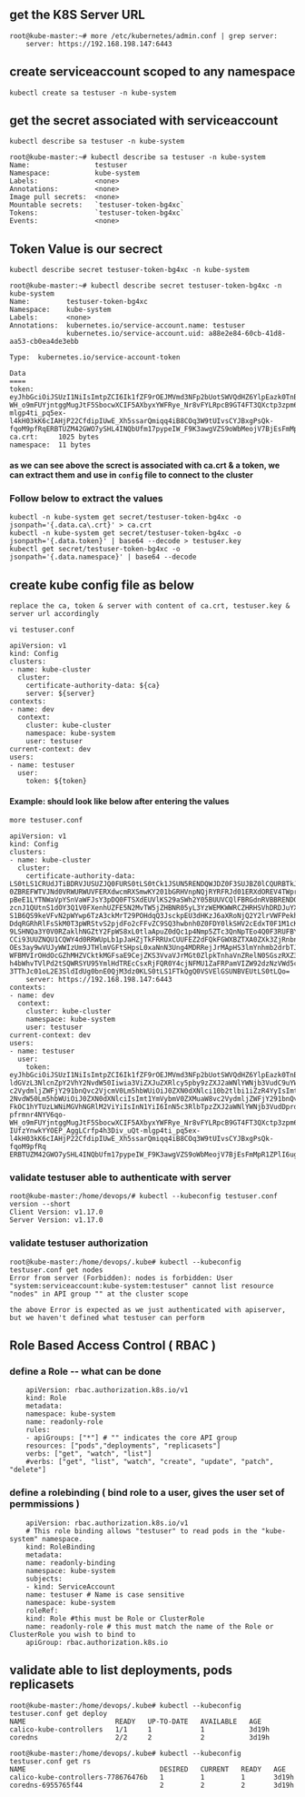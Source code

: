 ## get the K8S Server URL
```
root@kube-master:~# more /etc/kubernetes/admin.conf | grep server:
    server: https://192.168.198.147:6443
```

## create serviceaccount scoped to any namespace 
`kubectl create sa testuser -n kube-system`

## get the secret associated with serviceaccount 
`kubectl describe sa testuser -n kube-system`
```
root@kube-master:~# kubectl describe sa testuser -n kube-system
Name:                testuser
Namespace:           kube-system
Labels:              <none>
Annotations:         <none>
Image pull secrets:  <none>
Mountable secrets:   `testuser-token-bg4xc`
Tokens:              `testuser-token-bg4xc`
Events:              <none>
```

## Token Value is our secrect

`kubectl describe secret testuser-token-bg4xc -n kube-system`

```
root@kube-master:~# kubectl describe secret testuser-token-bg4xc -n kube-system
Name:         testuser-token-bg4xc
Namespace:    kube-system
Labels:       <none>
Annotations:  kubernetes.io/service-account.name: testuser
              kubernetes.io/service-account.uid: a88e2e84-60cb-41d8-aa53-cb0ea4de3ebb

Type:  kubernetes.io/service-account-token

Data
====
token:      eyJhbGciOiJSUzI1NiIsImtpZCI6Ik1fZF9rOEJMVmd3NFp2bUotSWVQdHZ6YlpEazk0TnBCOTVnMjJVQmlRTTAifQ.eyJpc3MiOiJrdWJlcm5ldGVzL3NlcnZpY2VhY2NvdW50Iiwia3ViZXJuZXRlcy5pby9zZXJ2aWNlYWNjb3VudC9uYW1lc3BhY2UiOiJrdWJlLXN5c3RlbSIsImt1YmVybmV0ZXMuaW8vc2VydmljZWFjY291bnQvc2VjcmV0Lm5hbWUiOiJ0ZXN0dXNlci10b2tlbi1iZzR4YyIsImt1YmVybmV0ZXMuaW8vc2VydmljZWFjY291bnQvc2VydmljZS1hY2NvdW50Lm5hbWUiOiJ0ZXN0dXNlciIsImt1YmVybmV0ZXMuaW8vc2VydmljZWFjY291bnQvc2VydmljZS1hY2NvdW50LnVpZCI6ImE4OGUyZTg0LTYwY2ItNDFkOC1hYTUzLWNiMGVhNGRlM2ViYiIsInN1YiI6InN5c3RlbTpzZXJ2aWNlYWNjb3VudDprdWJlLXN5c3RlbTp0ZXN0dXNlciJ9.fxMihqmqk9GJ8VZ72w6g4Ppfrmnr4NYV6qo-WH_o9mFUYjntggMugJtF5SbocwXCIF5AXbyxYWFRye_Nr8vFYLRpcB9GT4FT3QXctp3zpm6pDYpW2aK4GpoM1wqksNbGeoibwhYHdaqsv7CIUfzYnwkYYOEP_AggLCrfp4h3Div_uQt-mlgp4ti_pq5ex-l4kH03kK6cIAHjP22CfdipIUwE_Xh5ssarQmiqq4iB8COq3W9tUIvsCYJBxgPsQk-fqoM9pfRqERBTUZM42GWO7ySHL4INQbUfm17pypeIW_F9K3awgVZS9oWbMeojV7BjEsFmMpR1ZPlI6ugwBZxJag
ca.crt:     1025 bytes
namespace:  11 bytes
```

#### as we can see above the screct is associated with ca.crt & a token, we can extract them and use in `config` file to connect to the cluster 

### Follow below to extract the values 
```
kubectl -n kube-system get secret/testuser-token-bg4xc -o jsonpath='{.data.ca\.crt}' > ca.crt
kubectl -n kube-system get secret/testuser-token-bg4xc -o jsonpath='{.data.token}' | base64 --decode > testuser.key
kubectl get secret/testuser-token-bg4xc -o jsonpath='{.data.namespace}' | base64 --decode
```

## create kube config file as below 

`replace the ca, token & server with content of ca.crt, testuser.key & server url accordingly`

`vi testuser.conf`

```
apiVersion: v1
kind: Config
clusters:
- name: kube-cluster
  cluster:
    certificate-authority-data: ${ca}
    server: ${server}
contexts:
- name: dev
  context:
    cluster: kube-cluster
    namespace: kube-system
    user: testuser
current-context: dev
users:
- name: testuser
  user:
    token: ${token}
```

#### Example: should look like below after entering the values 

` more testuser.conf `

```
apiVersion: v1
kind: Config
clusters:
- name: kube-cluster
  cluster:
    certificate-authority-data: LS0tLS1CRUdJTiBDRVJUSUZJQ0FURS0tLS0tCk1JSUN5RENDQWJDZ0F3SUJBZ0lCQURBTkJna3Foa2lHOXcwQkFRc
0ZBREFWTVJNd0VRWURWUVFERXdwcmRXSmwKY201bGRHVnpNQjRYRFRJd01ERXdOREV4TWprME1Wb1hEVE13TURFd01URXhNamswTVZvd0ZURVRNQkVHQTFVRQ
pBeE1LYTNWaVpYSnVaWFJsY3pDQ0FTSXdEUVlKS29aSWh2Y05BUUVCQlFBRGdnRVBBRENDQVFvQ2dnRUJBS3NYClJodk9VOWFiK3YzTGtVL0NBSTNvQkk2ZFB
zcnJ1QUtnS1dOY3Q1V0FXenhUZFE5N2MvTW5jZHBNR05yL3YzWEMKWWRCZHRHSVhDRDJuYXp1aDdSUHpXdmJPNHZackFBZS9TTXNqTkI0aGhyd1lvcjhjZEtD
S1B6QS9keVFvN2pWYwp6TzA3ckMrT29POHdqQ3JsckpEU3dHKzJ6aXRoNjQ2Y2lrVWFPekhBZmcrb093clQvZFVUVGhWNWlYZndqZHRUCktmSUw1SzRjajNaV
DdqRGRhRlFsSkM0T3pWRStvS2pjdFo2cFFvZC9SQ3hwbnh0Z0FDY0lkSHV2cEdxT0F1M1cKZ1A4dWNKQjk0RzYrMjR6UVdXZVNNOTNwYU52TWo4c1U4S2lSTW
9LSHNQa3Y0V0RZaklhNGZtY2FpWS8xL0tlaApuZ0dQc1p4Nmp5ZTc3QnNpTEo4Q0F3RUFBYU1qTUNFd0RnWURWUjBQQVFIL0JBUURBZ0trTUE4R0ExVWRFd0V
CCi93UUZNQU1CQWY4d0RRWUpLb1pJaHZjTkFRRUxCUUFEZ2dFQkFGWXBZTXA0ZXk3ZjRnbnVxNzVFV3pTS0FJOHEKdEdXVjViZE53d0NndXcrelJwaEgwclNa
OEs3ay9wVUJyWWIzUm9JTHlmVGFtSHpsL0xaNnN3Ung4MDRRejJrMApHS3lmYnhmb2drbTJiL0VjZDFGR200dlgzYXlVVk41dHhuOWovSGdqZ3E0bGV0T01Ea
WFBMVIrOHdOcGZhMHZVCktkMGFsaE9CejZKS3VvaVJrMGt0ZlpkTnhaVnZRelN0SGszRXZ3aXRrdjB6YUdVTlQxOE5BOWhZZ0ZEQmF3d0QKd2d4Q1dPOEpBNj
h4bWhvTVlPd2tSQWRSYU95YmlHdTREcCsxRjFQR0Y4cjNFMU1ZaFRPamVIZW92dzNzVWd5cwpEQWRoSksrMTZ6N29zYUU3K1dZcS9FVDZUMFp4VFU1bklsYVF
3TThJc01oL2E3SldIdUg0bnE0QjM3dz0KLS0tLS1FTkQgQ0VSVElGSUNBVEUtLS0tLQo=
    server: https://192.168.198.147:6443
contexts:
- name: dev
  context:
    cluster: kube-cluster
    namespace: kube-system
    user: testuser
current-context: dev
users:
- name: testuser
  user:
    token: eyJhbGciOiJSUzI1NiIsImtpZCI6Ik1fZF9rOEJMVmd3NFp2bUotSWVQdHZ6YlpEazk0TnBCOTVnMjJVQmlRTTAifQ.eyJpc3MiOiJrdWJlcm5
ldGVzL3NlcnZpY2VhY2NvdW50Iiwia3ViZXJuZXRlcy5pby9zZXJ2aWNlYWNjb3VudC9uYW1lc3BhY2UiOiJrdWJlLXN5c3RlbSIsImt1YmVybmV0ZXMuaW8v
c2VydmljZWFjY291bnQvc2VjcmV0Lm5hbWUiOiJ0ZXN0dXNlci10b2tlbi1iZzR4YyIsImt1YmVybmV0ZXMuaW8vc2VydmljZWFjY291bnQvc2VydmljZS1hY
2NvdW50Lm5hbWUiOiJ0ZXN0dXNlciIsImt1YmVybmV0ZXMuaW8vc2VydmljZWFjY291bnQvc2VydmljZS1hY2NvdW50LnVpZCI6ImE4OGUyZTg0LTYwY2ItND
FkOC1hYTUzLWNiMGVhNGRlM2ViYiIsInN1YiI6InN5c3RlbTpzZXJ2aWNlYWNjb3VudDprdWJlLXN5c3RlbTp0ZXN0dXNlciJ9.fxMihqmqk9GJ8VZ72w6g4P
pfrmnr4NYV6qo-WH_o9mFUYjntggMugJtF5SbocwXCIF5AXbyxYWFRye_Nr8vFYLRpcB9GT4FT3QXctp3zpm6pDYpW2aK4GpoM1wqksNbGeoibwhYHdaqsv7C
IUfzYnwkYYOEP_AggLCrfp4h3Div_uQt-mlgp4ti_pq5ex-l4kH03kK6cIAHjP22CfdipIUwE_Xh5ssarQmiqq4iB8COq3W9tUIvsCYJBxgPsQk-fqoM9pfRq
ERBTUZM42GWO7ySHL4INQbUfm17pypeIW_F9K3awgVZS9oWbMeojV7BjEsFmMpR1ZPlI6ugwBZxJag
```

### validate testuser able to authenticate with server 

```
root@kube-master:/home/devops/# kubectl --kubeconfig testuser.conf version --short
Client Version: v1.17.0
Server Version: v1.17.0
```

### validate testuser authorization 
```
root@kube-master:/home/devops/.kube# kubectl --kubeconfig testuser.conf get nodes
Error from server (Forbidden): nodes is forbidden: User "system:serviceaccount:kube-system:testuser" cannot list resource "nodes" in API group "" at the cluster scope
```

` the above Error is expected as we just authenticated with apiserver, but we haven't defined what testuser can perform ` 


## Role Based Access Control ( RBAC ) 

### define a Role -- what can be done 

```
	apiVersion: rbac.authorization.k8s.io/v1
	kind: Role
	metadata:
	namespace: kube-system
	name: readonly-role
	rules:
	- apiGroups: ["*"] # "" indicates the core API group
	resources: ["pods","deployments", "replicasets"]
	verbs: ["get", "watch", "list"]
	#verbs: ["get", "list", "watch", "create", "update", "patch", "delete"]
``` 

### define a rolebinding ( bind role to a user, gives the user set of permmissions )

```
	apiVersion: rbac.authorization.k8s.io/v1
	# This role binding allows "testuser" to read pods in the "kube-system" namespace.
	kind: RoleBinding
	metadata:
	name: readonly-binding
	namespace: kube-system
	subjects:
	- kind: ServiceAccount
	name: testuser # Name is case sensitive
	namespace: kube-system
	roleRef:
	kind: Role #this must be Role or ClusterRole
	name: readonly-role # this must match the name of the Role or ClusterRole you wish to bind to
	apiGroup: rbac.authorization.k8s.io
```

## validate able to list deployments, pods replicasets 

```
root@kube-master:/home/devops/.kube# kubectl --kubeconfig testuser.conf get deploy
NAME                      READY   UP-TO-DATE   AVAILABLE   AGE
calico-kube-controllers   1/1     1            1           3d19h
coredns                   2/2     2            2           3d19h
```
```
root@kube-master:/home/devops/.kube# kubectl --kubeconfig testuser.conf get rs
NAME                                 DESIRED   CURRENT   READY   AGE
calico-kube-controllers-778676476b   1         1         1       3d19h
coredns-6955765f44                   2         2         2       3d19h
```
